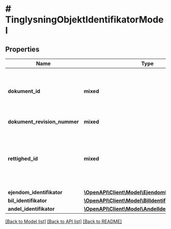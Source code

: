 # # TinglysningObjektIdentifikatorModel

## Properties

Name | Type | Description | Notes
------------ | ------------- | ------------- | -------------
**dokument_id** | **mixed** | Identifikation af et dokument, som kan være et adkomst-, hæftelses- eller servitutdokument. Kunne også kaldes en sagsreference | [optional]
**dokument_revision_nummer** | **mixed** | Revisionsnummer for rettighedsdokument. | [optional]
**rettighed_id** | **mixed** | Identifikation af en rettighed. Betegnelsen rettighed dækker alle de former for sammenkoblinger som et rettighedsdokument (DokumentIdentifikator) kan registrere i forhold til et tinglysningsobjekt. | [optional]
**ejendom_identifikator** | [**\OpenAPI\Client\Model\EjendomIdentifikatorModel**](EjendomIdentifikatorModel.md) |  | [optional]
**bil_identifikator** | [**\OpenAPI\Client\Model\BilIdentifikatorModel**](BilIdentifikatorModel.md) |  | [optional]
**andel_identifikator** | [**\OpenAPI\Client\Model\AndelIdentifikatorModel**](AndelIdentifikatorModel.md) |  | [optional]

[[Back to Model list]](../../README.md#models) [[Back to API list]](../../README.md#endpoints) [[Back to README]](../../README.md)
